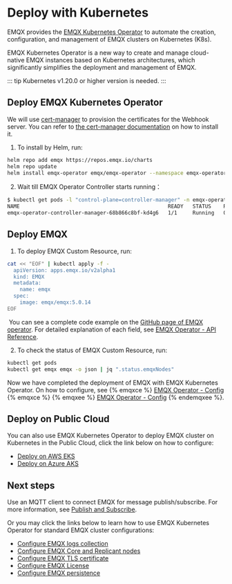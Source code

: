 # Deploy with Kubernetes

EMQX provides the [EMQX Kubernetes Operator](https://www.emqx.com/en/emqx-kubernetes-operator) to automate the creation, configuration, and management of EMQX clusters on Kubernetes (K8s).

EMQX Kubernetes Operator is a new way to create and manage cloud-native EMQX instances based on Kubernetes architectures, which significantly simplifies the deployment and management of EMQX.

::: tip
Kubernetes v1.20.0 or higher version is needed.
:::

## Deploy EMQX Kubernetes Operator

We will use [cert-manager](https://github.com/jetstack/cert-manager) to provision the certificates for the Webhook server. You can refer to [the cert-manager documentation](https://cert-manager.io/docs/installation/) on how to install it. 

1. To install by Helm, run: 

  ```bash
  helm repo add emqx https://repos.emqx.io/charts
  helm repo update
  helm install emqx-operator emqx/emqx-operator --namespace emqx-operator-system --create-namespace
  ```

2. Wait till EMQX Operator Controller starts running：

  ```bash
  $ kubectl get pods -l "control-plane=controller-manager" -n emqx-operator-system
  NAME                                                READY   STATUS    RESTARTS   AGE
  emqx-operator-controller-manager-68b866c8bf-kd4g6   1/1     Running   0          15s
  ```

## Deploy EMQX

1. To deploy EMQX Custom Resource, run:

  ```bash
  cat << "EOF" | kubectl apply -f -
    apiVersion: apps.emqx.io/v2alpha1
    kind: EMQX
    metadata:
      name: emqx
    spec:
      image: emqx/emqx:5.0.14
  EOF
  ```

​	You can see a complete code example on the [GitHub page of EMQX operator](https://github.com/emqx/emqx-operator/blob/main/config/samples/emqx/v2alpha1/emqx-full.yaml). For detailed explanation of each field, see [EMQX Operator - API Reference](https://docs.emqx.com/en/emqx-operator/latest/reference/v2alpha1-reference.html).

2. To check the status of EMQX Custom Resource, run:

  ```bash
  kubectl get pods
  kubectl get emqx emqx -o json | jq ".status.emqxNodes"
  ```

Now we have completed the deployment of EMQX with EMQX Kubernetes Operator. On how to configure, see
{% emqxce %}
[EMQX Operator - Config](https://docs.emqx.com/en/emqx-operator/latest/config/v1beta3/EmqxBroker.html)
{% emqxce %}
{% emqxee %}
[EMQX Operator - Config](https://docs.emqx.com/en/emqx-operator/latest/config/v1beta3/EmqxEnterprise.html)
{% endemqxee %}.

## Deploy on Public Cloud

You can also use EMQX Kubernetes Operator to deploy EMQX cluster on Kubernetes in the Public Cloud, click the link below on how to configure:

- [Deploy on AWS EKS](https://docs.emqx.com/en/emqx-operator/latest/deployment/aws-eks-deployment.html)
- [Deploy on Azure AKS](https://docs.emqx.com/en/emqx-operator/latest/deployment/azure-deployment.html)

## Next steps

Use an MQTT client to connect EMQX for message publish/subscribe. For more information, see [Publish and Subscribe](../messaging/mqtt-publish-and-subscribe.md). 

Or you may click the links below to learn how to use EMQX Kubernetes Operator for standard EMQX cluster configurations:

- [Configure EMQX logs collection](https://docs.emqx.com/en/emqx-operator/latest/tasks/configure-emqx-logs-collection.html)
- [Configure EMQX Core and Replicant nodes](https://docs.emqx.com/en/emqx-operator/latest/tasks/configure-emqx-core-replicant.html)
- [Configure EMQX TLS certificate](https://docs.emqx.com/en/emqx-operator/latest/tasks/configure-emqx-tls.html)
- [Configure EMQX License](https://docs.emqx.com/en/emqx-operator/latest/tasks/configure-emqx-license.html)
- [Configure EMQX persistence](https://docs.emqx.com/en/emqx-operator/latest/tasks/configure-emqx-persistence.html)
